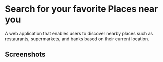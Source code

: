# Search for your favorite Places near you

A web application that enables users to discover nearby places such as restaurants, supermarkets, and banks based on their current location.

## Screenshots


